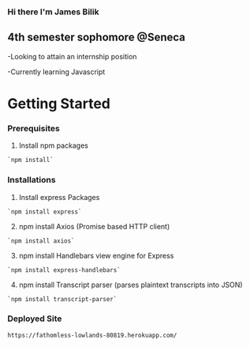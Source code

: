 ### Hi there I'm James Bilik

## 4th semester sophomore @Seneca
-Looking to attain an internship position

-Currently learning Javascript

# **Getting Started**

### Prerequisites

  1. Install npm packages
    
    `npm install`
    
### Installations

  1. Install express Packages
    
    `npm install express`
  
  2. npm install Axios (Promise based HTTP client)
    
    `npm install axios`
 
  3. npm install Handlebars view engine for Express
    
    `npm install express-handlebars`
  
  4. npm install Transcript parser (parses plaintext transcripts into JSON)
    
    `npm install transcript-parser`
  
  ### Deployed Site
  
  `https://fathomless-lowlands-80819.herokuapp.com/`
  
